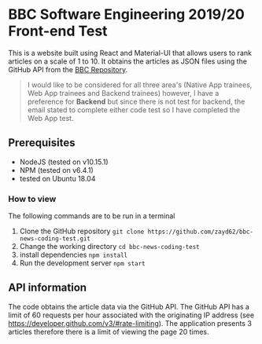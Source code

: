 # BBC Software Engineering 2019/20 Front-end Test
This is a website built using React and Material-UI that allows users to rank articles on a scale of 1 to 10. It obtains the articles as JSON files using the GitHub API from the [BBC Repository](https://github.com/bbc/news-coding-test-dataset "BBC Repository").

> I would like to be considered for all three area's (Native App trainees, Web App trainees and Backend trainees) however, I have a preference for **Backend** but since there is not test for backend, the email stated to complete either code test so I have completed the Web App test.

## Prerequisites

- NodeJS (tested on v10.15.1)
- NPM (tested on v6.4.1)
- tested on Ubuntu 18.04

### How to view

The following commands are to be run in a terminal

1. Clone the GitHub repository ```git clone https://github.com/zayd62/bbc-news-coding-test.git ```
2. Change the working directory ```cd bbc-news-coding-test```
3. install dependencies ```npm install```
4. Run the development server ```npm start```


## API information

The code obtains the article data via the GitHub API. The GitHub API has a limit of 60 requests per hour associated with the originating IP address (see https://developer.github.com/v3/#rate-limiting). The application presents 3 articles therefore there is a limit of viewing the page 20 times.

